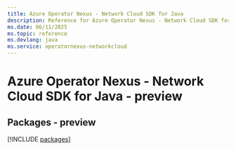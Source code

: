```yaml
---
title: Azure Operator Nexus - Network Cloud SDK for Java
description: Reference for Azure Operator Nexus - Network Cloud SDK for Java
ms.date: 06/11/2025
ms.topic: reference
ms.devlang: java
ms.service: operatornexus-networkcloud
---
```

# Azure Operator Nexus - Network Cloud SDK for Java - preview
## Packages - preview
[!INCLUDE [packages](operator-nexus---network-cloud-index.md)]